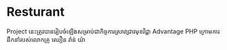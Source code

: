 # Resturant
Project នេះត្រូវបានរៀបចំឡើងសម្រាប់ជាកិច្ចការស្រាវជ្រាវមុខវិជ្ជា Advantage PHP ក្រោមការដឹកនាំរបស់លោកគ្រូ ឈឿន រ៉ាន់ យ៉ា

